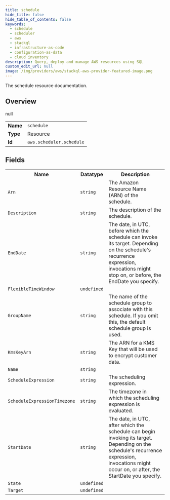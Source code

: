 ```yaml
---
title: schedule
hide_title: false
hide_table_of_contents: false
keywords:
  - schedule
  - scheduler
  - aws
  - stackql
  - infrastructure-as-code
  - configuration-as-data
  - cloud inventory
description: Query, deploy and manage AWS resources using SQL
custom_edit_url: null
image: /img/providers/aws/stackql-aws-provider-featured-image.png
---
```

The schedule resource documentation.

## Overview
<table><tbody>
<tr><td><b>Name</b></td><td><code>schedule</code></td></tr>
<tr><td><b>Type</b></td><td>Resource</td></tr>
null
<tr><td><b>Id</b></td><td><code>aws.scheduler.schedule</code></td></tr>
</tbody></table>

## Fields
<table><tbody>
<tr><th>Name</th><th>Datatype</th><th>Description</th></tr>
<tr><td><code>Arn</code></td><td><code>string</code></td><td>The Amazon Resource Name (ARN) of the schedule.</td></tr><tr><td><code>Description</code></td><td><code>string</code></td><td>The description of the schedule.</td></tr><tr><td><code>EndDate</code></td><td><code>string</code></td><td>The date, in UTC, before which the schedule can invoke its target. Depending on the schedule's recurrence expression, invocations might stop on, or before, the EndDate you specify.</td></tr><tr><td><code>FlexibleTimeWindow</code></td><td><code>undefined</code></td><td></td></tr><tr><td><code>GroupName</code></td><td><code>string</code></td><td>The name of the schedule group to associate with this schedule. If you omit this, the default schedule group is used.</td></tr><tr><td><code>KmsKeyArn</code></td><td><code>string</code></td><td>The ARN for a KMS Key that will be used to encrypt customer data.</td></tr><tr><td><code>Name</code></td><td><code>string</code></td><td></td></tr><tr><td><code>ScheduleExpression</code></td><td><code>string</code></td><td>The scheduling expression.</td></tr><tr><td><code>ScheduleExpressionTimezone</code></td><td><code>string</code></td><td>The timezone in which the scheduling expression is evaluated.</td></tr><tr><td><code>StartDate</code></td><td><code>string</code></td><td>The date, in UTC, after which the schedule can begin invoking its target. Depending on the schedule's recurrence expression, invocations might occur on, or after, the StartDate you specify.</td></tr><tr><td><code>State</code></td><td><code>undefined</code></td><td></td></tr><tr><td><code>Target</code></td><td><code>undefined</code></td><td></td></tr>
</tbody></table>